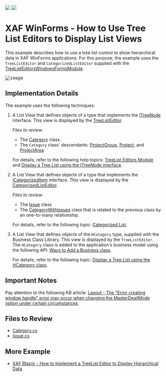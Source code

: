 <!-- default badges list -->
[![](https://img.shields.io/badge/Open_in_DevExpress_Support_Center-FF7200?style=flat-square&logo=DevExpress&logoColor=white)](https://supportcenter.devexpress.com/ticket/details/E1125)
[![](https://img.shields.io/badge/📖_How_to_use_DevExpress_Examples-e9f6fc?style=flat-square)](https://docs.devexpress.com/GeneralInformation/403183)
<!-- default badges end -->

# XAF WinForms - How to Use Tree List Editors to Display List Views

This example describes how to use a tree list control to show hierarchical data in XAF WinForms applications. For this purpose, the example uses the `TreeListEditor` and `CategorizedListEditor` supplied with the [TreeListEditorsWindowsFormsModule](https://docs.devexpress.com/eXpressAppFramework/DevExpress.ExpressApp.TreeListEditors.Win.TreeListEditorsWindowsFormsModule). 

<kbd>![image](https://github.com/DevExpress-Examples/XAF_how-to-use-tree-list-editors-to-display-list-views-e1125/assets/14300209/b08d7d3e-c32d-4b73-bd2f-f537f6770871)</kbd>

## Implementation Details

The example uses the following techniques:

1. A List View that defines objects of a type that implements the [ITreeNode](https://docs.devexpress.com/eXpressAppFramework/DevExpress.Persistent.Base.General.ITreeNode) interface. This view is displayed by the [TreeListEditor](https://docs.devexpress.com/eXpressAppFramework/DevExpress.ExpressApp.TreeListEditors.Win.TreeListEditor).
 
    _Files to review_:
  
    * The [Category](./CS/EFCore/UseTreeListEF/UseTreeListEF.Module/BusinessObjects/Category.cs) class.
    * The `Category` class' descendants: [ProjectGroup](./CS/EFCore/UseTreeListEF/UseTreeListEF.Module/BusinessObjects/ProjectGroup.cs), [Project](./CS/EFCore/UseTreeListEF/UseTreeListEF.Module/BusinessObjects/Project.cs), and [ProjectArea](./CS/EFCore/UseTreeListEF/UseTreeListEF.Module/BusinessObjects/ProjectArea.cs)
    
    For details, refer to the following help topics: [TreeList Editors Module](https://docs.devexpress.com/eXpressAppFramework/112836/application-shell-and-base-infrastructure/tree-list-editors/tree-list-editors-module-overview) and [Display a Tree List using the ITreeNode interface](https://docs.devexpress.com/eXpressAppFramework/112837/application-shell-and-base-infrastructure/tree-list-editors/display-a-tree-list-using-the-tree-node-interface).
  
2. A List View that defines objects of a type that implements the [ICategorizedItem](https://docs.devexpress.com/eXpressAppFramework/DevExpress.Persistent.Base.General.ICategorizedItem) interface. This view is displayed by the [CategorizedListEditor](https://docs.devexpress.com/eXpressAppFramework/DevExpress.ExpressApp.TreeListEditors.Win.CategorizedListEditor).

    _Files to review_:

    * The [Issue](./CS/EFCore/UseTreeListEF/UseTreeListEF.Module/BusinessObjects/Issue.cs) class
    * The [CategoryWithIssues](./CS/EFCore/UseTreeListEF/UseTreeListEF.Module/BusinessObjects/CategoryWithIssues.cs) class that is related to the previous class by an one-to-many relationship.

    For details, refer to the following topic: [Categorized List](https://docs.devexpress.com/eXpressAppFramework/112838/application-shell-and-base-infrastructure/tree-list-editors/categorized-list).

3. A List View that defines objects of the `HCategory` type, supplied with the Business Class Library. This view is displayed by the `TreeListEditor`. The `HCategory` class is added to the application's business model using the following API: [Ways to Add a Business class](https://docs.devexpress.com/eXpressAppFramework/112847/business-model-design-orm/ways-to-add-a-business-class).

    For details, refer to the following topic: [Display a Tree List using the HCategory class](https://docs.devexpress.com/eXpressAppFramework/112839/application-shell-and-base-infrastructure/tree-list-editors/display-a-tree-list-using-the-category-class).

## Important Notes

Pay attention to the following KB article: [Layout - The "Error creating window handle" error may occur when changing the MasterDeailMode option under certain circumstances](https://supportcenter.devexpress.com/ticket/details/b181657/layout-troubleshooting-the-error-creating-window-handle-or-infinite-recursion-detected).

## Files to Review

- [Category.cs](CS/EFCore/UseTreeListEF/UseTreeListEF.Module/BusinessObjects/Category.cs)
- [Issue.cs](CS/EFCore/UseTreeListEF/UseTreeListEF.Module/BusinessObjects/Issue.cs)

## More Example

* [XAF Blazor - How to Implement a TreeList Editor to Display Hierarchical Data](https://github.com/DevExpress-Examples/xaf-treelist-editor-blazor)
